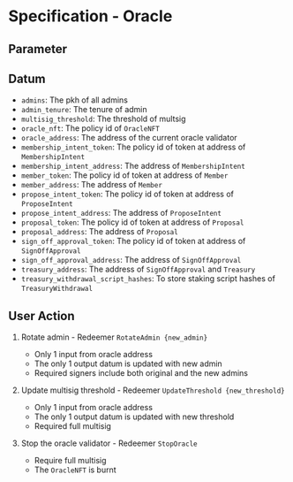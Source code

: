# Specification - Oracle

## Parameter

## Datum

- `admins`: The pkh of all admins
- `admin_tenure`: The tenure of admin
- `multisig_threshold`: The threshold of multsig
- `oracle_nft`: The policy id of `OracleNFT`
- `oracle_address`: The address of the current oracle validator
- `membership_intent_token`: The policy id of token at address of `MembershipIntent`
- `membership_intent_address`: The address of `MembershipIntent`
- `member_token`: The policy id of token at address of `Member`
- `member_address`: The address of `Member`
- `propose_intent_token`: The policy id of token at address of `ProposeIntent`
- `propose_intent_address`: The address of `ProposeIntent`
- `proposal_token`: The policy id of token at address of `Proposal`
- `proposal_address`: The address of `Proposal`
- `sign_off_approval_token`: The policy id of token at address of `SignOffApproval`
- `sign_off_approval_address`: The address of `SignOffApproval`
- `treasury_address`: The address of `SignOffApproval` and `Treasury`
- `treasury_withdrawal_script_hashes`: To store staking script hashes of `TreasuryWithdrawal`

## User Action

1. Rotate admin - Redeemer `RotateAdmin {new_admin}`

   - Only 1 input from oracle address
   - The only 1 output datum is updated with new admin
   - Required signers include both original and the new admins

2. Update multisig threshold - Redeemer `UpdateThreshold {new_threshold}`

   - Only 1 input from oracle address
   - The only 1 output datum is updated with new threshold
   - Required full multisig

3. Stop the oracle validator - Redeemer `StopOracle`

   - Require full multisig
   - The `OracleNFT` is burnt
